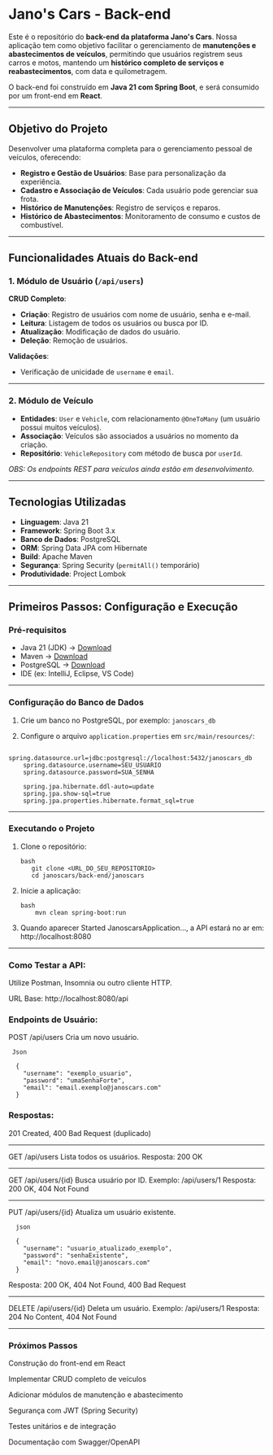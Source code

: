 # Jano's Cars - Back-end 

Este é o repositório do **back-end da plataforma Jano's Cars**. Nossa aplicação tem como objetivo facilitar o gerenciamento de **manutenções e abastecimentos de veículos**, permitindo que usuários registrem seus carros e motos, mantendo um **histórico completo de serviços e reabastecimentos**, com data e quilometragem.

O back-end foi construído em **Java 21 com Spring Boot**, e será consumido por um front-end em **React**.

---

##  Objetivo do Projeto

Desenvolver uma plataforma completa para o gerenciamento pessoal de veículos, oferecendo:

- **Registro e Gestão de Usuários**: Base para personalização da experiência.
- **Cadastro e Associação de Veículos**: Cada usuário pode gerenciar sua frota.
- **Histórico de Manutenções**: Registro de serviços e reparos.
- **Histórico de Abastecimentos**: Monitoramento de consumo e custos de combustível.

---

##  Funcionalidades Atuais do Back-end

### 1. Módulo de Usuário (`/api/users`)

**CRUD Completo**:
- **Criação**: Registro de usuários com nome de usuário, senha e e-mail.
- **Leitura**: Listagem de todos os usuários ou busca por ID.
- **Atualização**: Modificação de dados do usuário.
- **Deleção**: Remoção de usuários.

**Validações**:
- Verificação de unicidade de `username` e `email`.

---

### 2. Módulo de Veículo

- **Entidades**: `User` e `Vehicle`, com relacionamento `@OneToMany` (um usuário possui muitos veículos).
- **Associação**: Veículos são associados a usuários no momento da criação.
- **Repositório**: `VehicleRepository` com método de busca por `userId`.

 *OBS: Os endpoints REST para veículos ainda estão em desenvolvimento.*

---

##  Tecnologias Utilizadas

- **Linguagem**: Java 21  
- **Framework**: Spring Boot 3.x  
- **Banco de Dados**: PostgreSQL  
- **ORM**: Spring Data JPA com Hibernate  
- **Build**: Apache Maven  
- **Segurança**: Spring Security (`permitAll()` temporário)  
- **Produtividade**: Project Lombok  

---

##  Primeiros Passos: Configuração e Execução

###  Pré-requisitos

- Java 21 (JDK) → [Download](https://www.oracle.com/java/technologies/javase/jdk21-archive-downloads.html)  
- Maven → [Download](https://maven.apache.org/download.cgi)  
- PostgreSQL → [Download](https://www.postgresql.org/download/)  
- IDE (ex: IntelliJ, Eclipse, VS Code)

---

### Configuração do Banco de Dados

1. Crie um banco no PostgreSQL, por exemplo: `janoscars_db`

2. Configure o arquivo `application.properties` em `src/main/resources/`:

```properties
    spring.datasource.url=jdbc:postgresql://localhost:5432/janoscars_db
    spring.datasource.username=SEU_USUARIO
    spring.datasource.password=SUA_SENHA

    spring.jpa.hibernate.ddl-auto=update
    spring.jpa.show-sql=true
    spring.jpa.properties.hibernate.format_sql=true
```
---

### Executando o Projeto

1. Clone o repositório:

       bash
          git clone <URL_DO_SEU_REPOSITORIO>
          cd janoscars/back-end/janoscars


2. Inicie a aplicação:

       bash
           mvn clean spring-boot:run


3. Quando aparecer Started JanoscarsApplication..., a API estará no ar em:
http://localhost:8080

---

### Como Testar a API:

Utilize Postman, Insomnia ou outro cliente HTTP.

URL Base: http://localhost:8080/api

### Endpoints de Usuário:

POST /api/users
Cria um novo usuário.

     Json
     
      {
        "username": "exemplo_usuario",
        "password": "umaSenhaForte",
        "email": "email.exemplo@janoscars.com"
      }

### Respostas:

201 Created, 400 Bad Request (duplicado)

---

GET /api/users
Lista todos os usuários.
Resposta: 200 OK

---

GET /api/users/{id}
Busca usuário por ID.
Exemplo: /api/users/1
Resposta: 200 OK, 404 Not Found

---

PUT /api/users/{id}
Atualiza um usuário existente.

      json
      
      {
        "username": "usuario_atualizado_exemplo",
        "password": "senhaExistente",
        "email": "novo.email@janoscars.com"
      }
Resposta: 200 OK, 404 Not Found, 400 Bad Request

---

DELETE /api/users/{id}
Deleta um usuário.
Exemplo: /api/users/1
Resposta: 204 No Content, 404 Not Found

---

 ### Próximos Passos
 
 Construção do front-end em React

 Implementar CRUD completo de veículos

 Adicionar módulos de manutenção e abastecimento

 Segurança com JWT (Spring Security)

 Testes unitários e de integração

 Documentação com Swagger/OpenAPI
